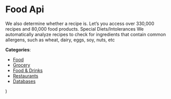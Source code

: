 # Food Api


We also determine whether a recipe is. Let’s you access over 330,000 recipes and 80,000 food products.  Special Diets/Intolerances We automatically analyze recipes to check for ingredients that contain common allergens, such as wheat, dairy, eggs, soy, nuts, etc



**Categories**:
- [Food](https://github.com/apis-list/apis-list#food)
- [Grocery](https://github.com/apis-list/apis-list#grocery)
- [Food & Drinks](https://github.com/apis-list/apis-list#food-and-drinks)
- [Restaurants](https://github.com/apis-list/apis-list#restaurants)
- [Databases](https://github.com/apis-list/apis-list#databases)



)



